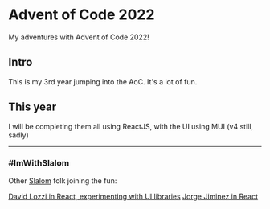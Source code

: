 # Advent of Code 2022

My adventures with Advent of Code 2022!

## Intro

This is my 3rd year jumping into the AoC. It's a lot of fun.

## This year

I will be completing them all using ReactJS, with the UI using MUI (v4 still, sadly)

-----

### #ImWithSlalom
Other [Slalom](https://slalom.com) folk joining the fun:

[David Lozzi in React, experimenting with UI libraries](https://github.com/DavidLozzi/AdventOfCode22)
[Jorge Jiminez in React](https://github.com/jorge-jimenez2021/adventOfCode22)